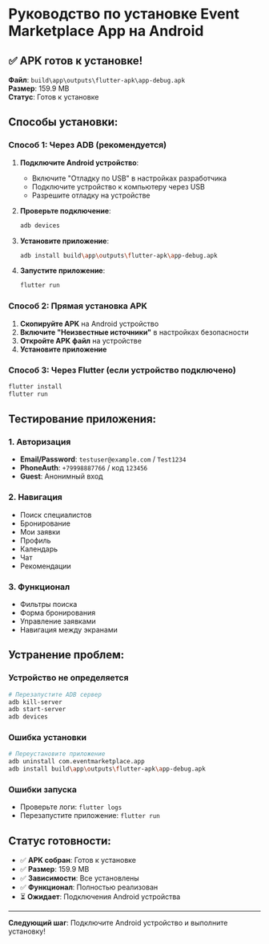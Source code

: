 # Руководство по установке Event Marketplace App на Android

## ✅ APK готов к установке!

**Файл**: `build\app\outputs\flutter-apk\app-debug.apk`  
**Размер**: 159.9 MB  
**Статус**: Готов к установке

## Способы установки:

### Способ 1: Через ADB (рекомендуется)

1. **Подключите Android устройство**:
   - Включите "Отладку по USB" в настройках разработчика
   - Подключите устройство к компьютеру через USB
   - Разрешите отладку на устройстве

2. **Проверьте подключение**:
   ```bash
   adb devices
   ```

3. **Установите приложение**:
   ```bash
   adb install build\app\outputs\flutter-apk\app-debug.apk
   ```

4. **Запустите приложение**:
   ```bash
   flutter run
   ```

### Способ 2: Прямая установка APK

1. **Скопируйте APK** на Android устройство
2. **Включите "Неизвестные источники"** в настройках безопасности
3. **Откройте APK файл** на устройстве
4. **Установите приложение**

### Способ 3: Через Flutter (если устройство подключено)

```bash
flutter install
flutter run
```

## Тестирование приложения:

### 1. Авторизация
- **Email/Password**: `testuser@example.com` / `Test1234`
- **PhoneAuth**: `+79998887766` / код `123456`
- **Guest**: Анонимный вход

### 2. Навигация
- Поиск специалистов
- Бронирование
- Мои заявки
- Профиль
- Календарь
- Чат
- Рекомендации

### 3. Функционал
- Фильтры поиска
- Форма бронирования
- Управление заявками
- Навигация между экранами

## Устранение проблем:

### Устройство не определяется
```bash
# Перезапустите ADB сервер
adb kill-server
adb start-server
adb devices
```

### Ошибка установки
```bash
# Переустановите приложение
adb uninstall com.eventmarketplace.app
adb install build\app\outputs\flutter-apk\app-debug.apk
```

### Ошибки запуска
- Проверьте логи: `flutter logs`
- Перезапустите приложение: `flutter run`

## Статус готовности:

- ✅ **APK собран**: Готов к установке
- ✅ **Размер**: 159.9 MB
- ✅ **Зависимости**: Все установлены
- ✅ **Функционал**: Полностью реализован
- ⏳ **Ожидает**: Подключения Android устройства

---

**Следующий шаг**: Подключите Android устройство и выполните установку!

















